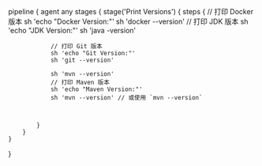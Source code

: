 pipeline {
agent any
stages {
stage('Print Versions') {
steps {
// 打印 Docker 版本
sh 'echo "Docker Version:"'
sh 'docker --version'
// 打印 JDK 版本
sh 'echo "JDK Version:"'
sh 'java -version'

                // 打印 Git 版本
                sh 'echo "Git Version:"'
                sh 'git --version'
            
                sh 'mvn --version' 
                // 打印 Maven 版本
                sh 'echo "Maven Version:"'
                sh 'mvn --version' // 或使用 `mvn --version`

                

            }
        }
    }
}